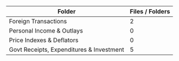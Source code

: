 | Folder                                   |   Files / Folders |
|------------------------------------------|-------------------|
| Foreign Transactions                     |                 2 |
| Personal Income & Outlays                |                 0 |
| Price Indexes & Deflators                |                 0 |
| Govt Receipts, Expenditures & Investment |                 5 |